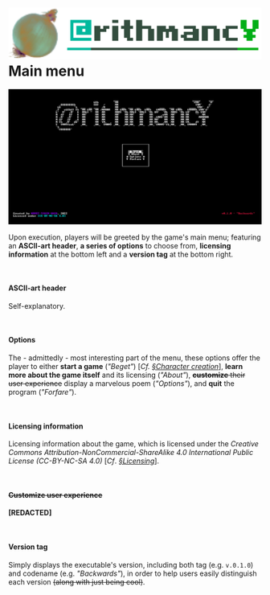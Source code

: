 # ![onions have many layers](/docs/_assets/meta/logo/cromniomancy.png)<br>Main menu

![main menu v0.1.0](/docs/_assets/abstract/main_menu/main_menu_cropped.png)

Upon execution, players will be greeted by the game's main menu; featuring an __ASCII-art header__, __a series of options__ to choose from, __licensing information__ at the bottom left and a __version tag__ at the bottom right.

&nbsp;

#### ASCII-art header
Self-explanatory.

&nbsp;

#### Options
The - admittedly - most interesting part of the menu, these options offer the player to either __start a game__ (*"Beget"*) [*Cf.* [*§Character creation*](#character-creation)], __learn more about the game itself__ and its licensing (*"About"*), ~~__customize__ their user experience~~ display a marvelous poem (*"Options"*), and __quit__ the program (*"Forfare"*).

&nbsp;

#### Licensing information
Licensing information about the game, which is licensed under the *Creative Commons Attribution-NonCommercial-ShareAlike 4.0 International Public License (CC-BY-NC-SA 4.0)* [*Cf*. [*§Licensing*](#licensing)].

&nbsp;

#### ~~Customize user experience~~
__[REDACTED]__

&nbsp;

#### Version tag
Simply displays the executable's version, including both tag (e.g. `v.0.1.0`) and codename (e.g. *"Backwards"*), in order to help users easily distinguish each version ~~(along with just being cool)~~.